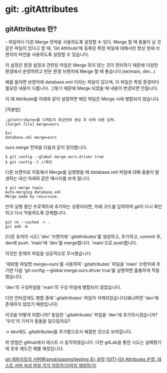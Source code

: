 # git: .gitAttributes

## gitAttributes 란?
\- 파일마다 다른 Merge 전략을 사용하도록 설정할 수 있다. Merge 할 때 충돌이 날 것 같은 파일이 있다고 할 때, ‘Git Attrbute’에 등록된 특정 파일에 대해서만 항상 현재 브랜치의 버전을 사용하도록 설정할 수 있습니다.  

이 설정은  환경 설정과 관련된 파일은 Merge 하지 않는 것이 편리하기 때문에 다양한 환경에서 운영하려고 만든 환경 브랜치에 Merge 할 때 좋습니다.(ex)main, dev…)  

예를 들자면 브랜치에 database.xml 이라는 파일이 있으며, 이 파일은 특정 환경마다 필요한 내용이 다릅니다. 그렇기 때문에 Merge 되었을 때 내용이 변경되면 안됩니다.  

이 때 Attribute를 아래와 같이 설정하면 해당 파일은 Merge 시에 병합되지 않습니다.

[적용법]
```
.gitattributes를 디렉토리 최상단에 생성 후 아래 내용 입력.
[target file] merge=ours

Ex)
database.xml merge=ours
```

ours merge 전략을 다음과 같이 정의합니다.
```
$ git config --global merge.ours.driver true
$ git config -l //확인
```

다른 브랜치로 이동해서 Merge를 실행했을 때 database.xml 파일에 대해 충돌이 발생하는 대신 아래와 같은 메시지를 보게 됩니다.  
```
$ git merge topic
Auto-merging database.xml
Merge made by recursive.
```
만약 실행 중인 프로젝트에 추가하는 상황이라면, 아래 코드를 입력하여 git이 다시 확인하고 다시 적용하도록 강제합니다.
```
git rm --cached -r .
git add -A
```

[다른 유저의 시도]
'dev' 브랜치에 '.gitattributes'를 생성하고, 추가하고, commit 후, dev에 push.
'main'에 'dev'를 merge합니다. 
'main'으로 push합니다. 

이것은 문제의 파일을 성공적으로 무시했습니다.  

'제외할 파일명 merge=ours'를 사용하여 '.gitattributes' 파일을 'main' 브랜치에 추가한 다음 'git config —global merge.ours.driver true'를 실행하면 훌륭하게 작동했습니다. 

'dev'의 구성파일을 'main'의 구성 파일에 병합되지 않았습니다. 

다만 안타깝게도 병합 중에 '.gitattributes' 파일이 삭제되었습니다(왜냐하면 'dev'에 존재하지 않았기 때문입니다) 

이것을 어떻게 피합니까? 동일한 '.gitattributes' 파일을 'dev'에 추가하시겠습니까? '우리'의 가치가 충돌을 일으킬까요?  

-> dev에도 .gitattributes를 추가함으로서 해결한 것으로 보여집니다.

위 방법은 github에서 테스트 시 동작하였습니다. 다만 gitLab을 통한 시도는 실패했기에 추후 재도전 해볼 예정입니다.

[git 레파지토리 서버별(prod/staging/testing 등) 설정](https://emflant.tistory.com/261)
[[GIT]-Git Attributes 운영, 테스트 서버 속성 파일 각각 저장하기(머지 제외하기)](https://m.blog.naver.com/spring1a/222084657804)